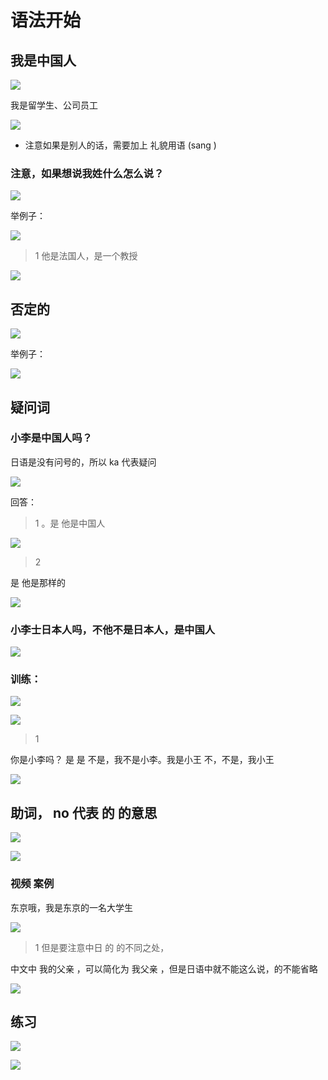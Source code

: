 # 语法开始

## 我是中国人


![](assets/10002/04/03/04-1614179409938.png)


我是留学生、公司员工

![](assets/10002/04/03/04-1614179585947.png)


* 注意如果是别人的话，需要加上 礼貌用语 (sang )

### 注意，如果想说我姓什么怎么说？



![](assets/10002/04/03/04-1614179714477.png)


举例子：

![](assets/10002/04/03/04-1614179780157.png)

> 1 他是法国人，是一个教授

![](assets/10002/04/03/04-1614179834959.png)

## 否定的


![](assets/10002/04/03/04-1614180030956.png)


举例子：

![](assets/10002/04/03/04-1614180358248.png)


## 疑问词

### 小李是中国人吗？


日语是没有问号的，所以 ka 代表疑问

![](assets/10002/04/03/04-1614180477611.png)

回答：

> 1 。是 他是中国人

![](assets/10002/04/03/04-1614180578872.png)

> 2 

是 他是那样的

![](assets/10002/04/03/04-1614180610977.png)


### 小李士日本人吗，不他不是日本人，是中国人

![](assets/10002/04/03/04-1614180829992.png)


### 训练：

![](assets/10002/04/03/04-1614181060778.png)

![](assets/10002/04/03/04-1614181127606.png)



> 1

你是小李吗？
是
是 
不是，我不是小李。我是小王
不，不是，我小王

![](assets/10002/04/03/04-1614181210576.png)


## 助词，  no 代表  的 的意思 




![](assets/10002/04/03/04-1614181620406.png)

![](assets/10002/04/03/04-1614181628493.png)


### 视频 案例 


东京哦，我是东京的一名大学生

![](assets/10002/04/03/04-1614181752148.png)


> 1 但是要注意中日 的 的不同之处，

中文中 我的父亲 ，可以简化为 我父亲 ，但是日语中就不能这么说，的不能省略

![](assets/10002/04/03/04-1614181845296.png)


## 练习

![](assets/10002/04/03/04-1614181990887.png)

![](assets/10002/04/03/04-1614182142887.png)